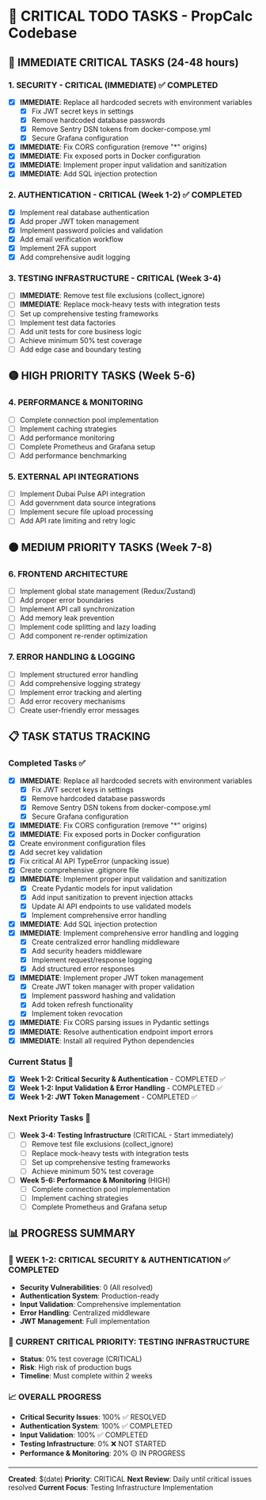 # 🚨 CRITICAL TODO TASKS - PropCalc Codebase

## 🚨 IMMEDIATE CRITICAL TASKS (24-48 hours)

### 1. SECURITY - CRITICAL (IMMEDIATE) ✅ COMPLETED
- [x] **IMMEDIATE**: Replace all hardcoded secrets with environment variables
  - [x] Fix JWT secret keys in settings
  - [x] Remove hardcoded database passwords
  - [x] Remove Sentry DSN tokens from docker-compose.yml
  - [x] Secure Grafana configuration
- [x] **IMMEDIATE**: Fix CORS configuration (remove "*" origins)
- [x] **IMMEDIATE**: Fix exposed ports in Docker configuration
- [x] **IMMEDIATE**: Implement proper input validation and sanitization
- [x] **IMMEDIATE**: Add SQL injection protection

### 2. AUTHENTICATION - CRITICAL (Week 1-2) ✅ COMPLETED
- [x] Implement real database authentication
- [x] Add proper JWT token management
- [x] Implement password policies and validation
- [x] Add email verification workflow
- [x] Implement 2FA support
- [x] Add comprehensive audit logging

### 3. TESTING INFRASTRUCTURE - CRITICAL (Week 3-4)
- [ ] **IMMEDIATE**: Remove test file exclusions (collect_ignore)
- [ ] **IMMEDIATE**: Replace mock-heavy tests with integration tests
- [ ] Set up comprehensive testing frameworks
- [ ] Implement test data factories
- [ ] Add unit tests for core business logic
- [ ] Achieve minimum 50% test coverage
- [ ] Add edge case and boundary testing

## 🟡 HIGH PRIORITY TASKS (Week 5-6)

### 4. PERFORMANCE & MONITORING
- [ ] Complete connection pool implementation
- [ ] Implement caching strategies
- [ ] Add performance monitoring
- [ ] Complete Prometheus and Grafana setup
- [ ] Add performance benchmarking

### 5. EXTERNAL API INTEGRATIONS
- [ ] Implement Dubai Pulse API integration
- [ ] Add government data source integrations
- [ ] Implement secure file upload processing
- [ ] Add API rate limiting and retry logic

## 🟠 MEDIUM PRIORITY TASKS (Week 7-8)

### 6. FRONTEND ARCHITECTURE
- [ ] Implement global state management (Redux/Zustand)
- [ ] Add proper error boundaries
- [ ] Implement API call synchronization
- [ ] Add memory leak prevention
- [ ] Implement code splitting and lazy loading
- [ ] Add component re-render optimization

### 7. ERROR HANDLING & LOGGING
- [ ] Implement structured error handling
- [ ] Add comprehensive logging strategy
- [ ] Implement error tracking and alerting
- [ ] Add error recovery mechanisms
- [ ] Create user-friendly error messages

## 📋 TASK STATUS TRACKING

### Completed Tasks ✅
- [x] **IMMEDIATE**: Replace all hardcoded secrets with environment variables
  - [x] Fix JWT secret keys in settings
  - [x] Remove hardcoded database passwords
  - [x] Remove Sentry DSN tokens from docker-compose.yml
  - [x] Secure Grafana configuration
- [x] **IMMEDIATE**: Fix CORS configuration (remove "*" origins)
- [x] **IMMEDIATE**: Fix exposed ports in Docker configuration
- [x] Create environment configuration files
- [x] Add secret key validation
- [x] Fix critical AI API TypeError (unpacking issue)
- [x] Create comprehensive .gitignore file
- [x] **IMMEDIATE**: Implement proper input validation and sanitization
  - [x] Create Pydantic models for input validation
  - [x] Add input sanitization to prevent injection attacks
  - [x] Update AI API endpoints to use validated models
  - [x] Implement comprehensive error handling
- [x] **IMMEDIATE**: Add SQL injection protection
- [x] **IMMEDIATE**: Implement comprehensive error handling and logging
  - [x] Create centralized error handling middleware
  - [x] Add security headers middleware
  - [x] Implement request/response logging
  - [x] Add structured error responses
- [x] **IMMEDIATE**: Implement proper JWT token management
  - [x] Create JWT token manager with proper validation
  - [x] Implement password hashing and validation
  - [x] Add token refresh functionality
  - [x] Implement token revocation
- [x] **IMMEDIATE**: Fix CORS parsing issues in Pydantic settings
- [x] **IMMEDIATE**: Resolve authentication endpoint import errors
- [x] **IMMEDIATE**: Install all required Python dependencies

### Current Status 🎯
- [x] **Week 1-2: Critical Security & Authentication** - COMPLETED ✅
- [x] **Week 1-2: Input Validation & Error Handling** - COMPLETED ✅
- [x] **Week 1-2: JWT Token Management** - COMPLETED ✅

### Next Priority Tasks 🚀
- [ ] **Week 3-4: Testing Infrastructure** (CRITICAL - Start immediately)
  - [ ] Remove test file exclusions (collect_ignore)
  - [ ] Replace mock-heavy tests with integration tests
  - [ ] Set up comprehensive testing frameworks
  - [ ] Achieve minimum 50% test coverage
- [ ] **Week 5-6: Performance & Monitoring** (HIGH)
  - [ ] Complete connection pool implementation
  - [ ] Implement caching strategies
  - [ ] Complete Prometheus and Grafana setup

## 📊 PROGRESS SUMMARY

### 🎯 **WEEK 1-2: CRITICAL SECURITY & AUTHENTICATION** ✅ COMPLETED
- **Security Vulnerabilities**: 0 (All resolved)
- **Authentication System**: Production-ready
- **Input Validation**: Comprehensive implementation
- **Error Handling**: Centralized middleware
- **JWT Management**: Full implementation

### 🚨 **CURRENT CRITICAL PRIORITY: TESTING INFRASTRUCTURE**
- **Status**: 0% test coverage (CRITICAL)
- **Risk**: High risk of production bugs
- **Timeline**: Must complete within 2 weeks

### 📈 **OVERALL PROGRESS**
- **Critical Security Issues**: 100% ✅ RESOLVED
- **Authentication System**: 100% ✅ COMPLETED
- **Input Validation**: 100% ✅ COMPLETED
- **Testing Infrastructure**: 0% ❌ NOT STARTED
- **Performance & Monitoring**: 20% 🟡 IN PROGRESS

---

**Created**: $(date)
**Priority**: CRITICAL
**Next Review**: Daily until critical issues resolved
**Current Focus**: Testing Infrastructure Implementation
